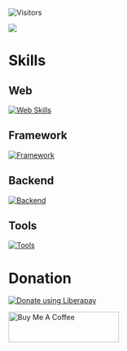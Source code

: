 ![Visitors](https://api.visitorbadge.io/api/visitors?path=ckaznable&countColor=%23ff8a65)

![](https://github-readme-stats.vercel.app/api/top-langs/?username=ckaznable&theme=blue-green)

# Skills

## Web

[![Web Skills](https://skillicons.dev/icons?i=html,css,js,ts,pug,sass)](https://skillicons.dev)

## Framework

[![Framework](https://skillicons.dev/icons?i=react,vue,vite,electron)](https://skillicons.dev)

## Backend

[![Backend](https://skillicons.dev/icons?i=nodejs,deno,php,py,rust)](https://skillicons.dev)

## Tools

[![Tools](https://skillicons.dev/icons?i=docker,git,github,gitlab,linux,vscode)](https://skillicons.dev)

# Donation

<a href="https://liberapay.com/ckaznable/donate"><img alt="Donate using Liberapay" src="https://liberapay.com/assets/widgets/donate.svg"></a>

<a href="https://www.buymeacoffee.com/io1mtcF" target="_blank"><img src="https://cdn.buymeacoffee.com/buttons/v2/default-yellow.png" alt="Buy Me A Coffee" style="height: 60px !important;width: 217px !important;" ></a>
